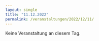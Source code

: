 ```yaml
---
layout: single
title: "11.12.2022"
permalink: /veranstaltungen/2022/12/11/
---
```


Keine Veranstaltung an diesem Tag.
